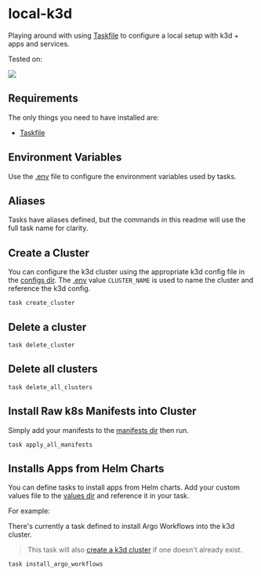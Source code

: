 # local-k3d

Playing around with using [Taskfile](https://taskfile.dev/) to configure a local setup with k3d + apps and services.

Tested on:

![](img/neofetch.png)

## Requirements

The only things you need to have installed are:

- [Taskfile](https://taskfile.dev/installation/)

## Environment Variables

Use the [.env](./.env) file to configure the environment variables used by tasks.

## Aliases

Tasks have aliases defined, but the commands in this readme will use the full task name for clarity.

## Create a Cluster

You can configure the k3d cluster using the appropriate k3d config file in the [configs dir](./configs/).
The [.env](./.env) value `CLUSTER_NAME` is used to name the cluster and reference the k3d config.

```shell
task create_cluster
```

## Delete a cluster

```shell
task delete_cluster
```

## Delete all clusters

```shell
task delete_all_clusters
```

## Install Raw k8s Manifests into Cluster

Simply add your manifests to the [manifests dir](./manifests/) then run.

```shell
task apply_all_manifests
```

## Installs Apps from Helm Charts

You can define tasks to install apps from Helm charts. Add your custom values file to the [values dir](./values/) and reference
it in your task.

For example:

There's currently a task defined to install Argo Workflows into the k3d cluster.

> This task will also [create a k3d cluster](#create-a-cluster) if one doesn't already exist.

```shell
task install_argo_workflows
```